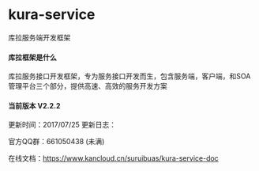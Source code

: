 # kura-service
库拉服务端开发框架

#### 库拉框架是什么

库拉服务接口开发框架，专为服务接口开发而生，包含服务端，客户端，和SOA管理平台三个部分，提供高速、高效的服务开发方案

#### 当前版本 V2.2.2
更新时间：2017/07/25
更新日志：

官方QQ群：661050438 (未满)

在线文档：https://www.kancloud.cn/suruibuas/kura-service-doc
